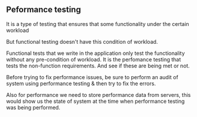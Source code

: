 
## Peformance testing 
It is a type of testing that ensures that some functionality under the certain workload

But functional testing doesn't have this condition of workload. 

Functional tests that we write in the application only test the functionality without any pre-condition of workload. It is the perfomance testing that tests the non-function requirements. And see if these are being met or not.


Before trying to fix performance issues, be sure to perform an audit of system using performance testing & then try to fix the errors. 

Also for performance we need to store performance data from servers, this would show us the state of system at the time when performance testing was being performed.  
